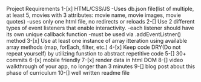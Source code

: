 Project Requirements
1-[x] HTML/CSS/JS
    -Uses db.json file(list of multiple, at least 5, movies with 3 attributes: movie name, movie images, movie quotes)
    -uses only one html file, no redirects or reloads
2-[] Use 2 different types of event listeners that enable interactivity.
    -each listener should have its own unique callback function
    -must be used via .addEventListner() method
3-[x] Use at least one instance of array itteration using available array methods (map, forEach, filter, etc.)
4-[x] Keep code DRY(Do not repeat yourself) by utilizing funstion to abstract repetitive code
5-[] 30+ commits 
6-[x] mobile friendly
7-[x] render data in html DOM
8-[] video walkthrough of your app, no longer than 3 minutes
9-[] blog post about this phase of curriculum
10-[] well written readme file
